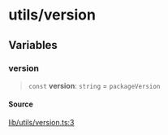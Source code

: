 # utils/version

## Variables

### version

> `const` **version**: `string` = `packageVersion`

#### Source

[lib/utils/version.ts:3](https://github.com/PufferFinance/puffer-sdk/blob/abc759bacf8ed48d0b87dd025e4c84259b37520a/lib/utils/version.ts#L3)
